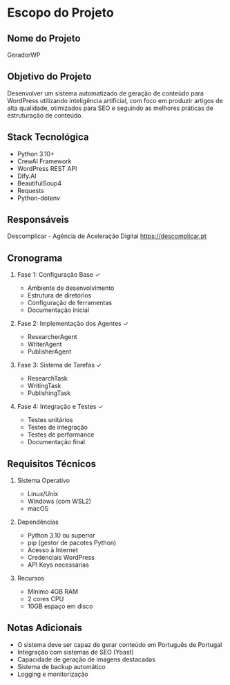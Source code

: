 # Escopo do Projeto

## Nome do Projeto
GeradorWP

## Objetivo do Projeto
Desenvolver um sistema automatizado de geração de conteúdo para WordPress utilizando inteligência artificial, com foco em produzir artigos de alta qualidade, otimizados para SEO e seguindo as melhores práticas de estruturação de conteúdo.

## Stack Tecnológica
- Python 3.10+
- CrewAI Framework
- WordPress REST API
- Dify.AI
- BeautifulSoup4
- Requests
- Python-dotenv

## Responsáveis
Descomplicar - Agência de Aceleração Digital
https://descomplicar.pt

## Cronograma
1. Fase 1: Configuração Base ✓
   - Ambiente de desenvolvimento
   - Estrutura de diretórios
   - Configuração de ferramentas
   - Documentação inicial

2. Fase 2: Implementação dos Agentes ✓
   - ResearcherAgent
   - WriterAgent
   - PublisherAgent

3. Fase 3: Sistema de Tarefas ✓
   - ResearchTask
   - WritingTask
   - PublishingTask

4. Fase 4: Integração e Testes ✓
   - Testes unitários
   - Testes de integração
   - Testes de performance
   - Documentação final

## Requisitos Técnicos
1. Sistema Operativo
   - Linux/Unix
   - Windows (com WSL2)
   - macOS

2. Dependências
   - Python 3.10 ou superior
   - pip (gestor de pacotes Python)
   - Acesso à Internet
   - Credenciais WordPress
   - API Keys necessárias

3. Recursos
   - Mínimo 4GB RAM
   - 2 cores CPU
   - 10GB espaço em disco

## Notas Adicionais
- O sistema deve ser capaz de gerar conteúdo em Português de Portugal
- Integração com sistemas de SEO (Yoast)
- Capacidade de geração de imagens destacadas
- Sistema de backup automático
- Logging e monitorização